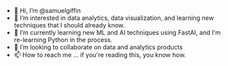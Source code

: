 - 👋 Hi, I’m @samuelgiffin
- 👀 I’m interested in data analytics, data visualization, and learning new techniques that I should already know.
- 🌱 I’m currently learning new ML and AI techniques using FastAI, and I'm re-learning Python in the process.
- 💞️ I’m looking to collaborate on data and analytics products
- 📫 How to reach me ... if you're reading this, you know how.

<!---
samuelgiffin/samuelgiffin is a ✨ special ✨ repository because its `README.md` (this file) appears on your GitHub profile.
You can click the Preview link to take a look at your changes.
--->
